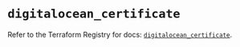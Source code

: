 # `digitalocean_certificate`

Refer to the Terraform Registry for docs: [`digitalocean_certificate`](https://registry.terraform.io/providers/digitalocean/digitalocean/2.68.0/docs/resources/certificate).
